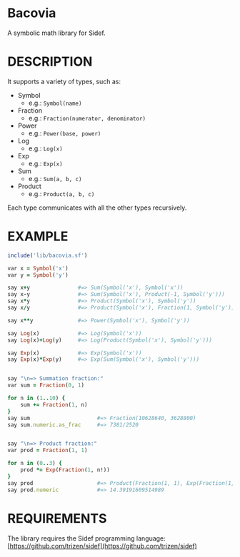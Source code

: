 # Bacovia

A symbolic math library for Sidef.

# DESCRIPTION

It supports a variety of types, such as:

* Symbol
    - e.g.: `Symbol(name)`
* Fraction
    - e.g.: `Fraction(numerator, denominator)`
* Power
    - e.g.: `Power(base, power)`
* Log
    - e.g.: `Log(x)`
* Exp
    - e.g.: `Exp(x)`
* Sum
    - e.g.: `Sum(a, b, c)`
* Product
    - e.g.: `Product(a, b, c)`

Each type communicates with all the other types recursively.

# EXAMPLE

```ruby
include('lib/bacovia.sf')

var x = Symbol('x')
var y = Symbol('y')

say x+y               #=> Sum(Symbol('x'), Symbol('x'))
say x-y               #=> Sum(Symbol('x'), Product(-1, Symbol('y')))
say x*y               #=> Product(Symbol('x'), Symbol('y'))
say x/y               #=> Product(Symbol('x'), Fraction(1, Symbol('y')))

say x**y              #=> Power(Symbol('x'), Symbol('y'))

say Log(x)            #=> Log(Symbol('x'))
say Log(x)+Log(y)     #=> Log(Product(Symbol('x'), Symbol('y')))

say Exp(x)            #=> Exp(Symbol('x'))
say Exp(x)*Exp(y)     #=> Exp(Sum(Symbol('x'), Symbol('y')))


say "\n=> Summation fraction:"
var sum = Fraction(0, 1)

for n in (1..10) {
    sum += Fraction(1, n)
}
say sum                     #=> Fraction(10628640, 3628800)
say sum.numeric.as_frac     #=> 7381/2520


say "\n=> Product fraction:"
var prod = Fraction(1, 1)

for n in (0..3) {
    prod *= Exp(Fraction(1, n!))
}
say prod                    #=> Product(Fraction(1, 1), Exp(Fraction(1, 1)), Exp(Fraction(1, 1)), Exp(Fraction(1, 2)), Exp(Fraction(1, 6)))
say prod.numeric            #=> 14.39191609514989
```

# REQUIREMENTS

The library requires the Sidef programming language: [https://github.com/trizen/sidef](https://github.com/trizen/sidef)
